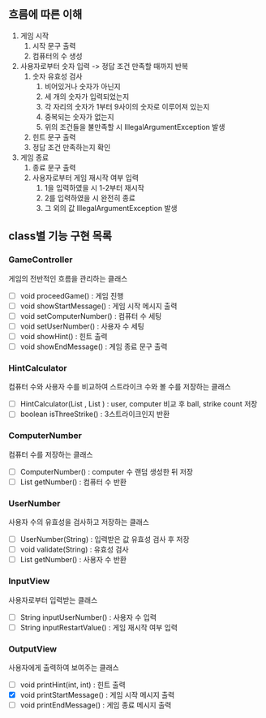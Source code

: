 ## 흐름에 따른 이해

1. 게임 시작
   1. 시작 문구 출력
   2. 컴퓨터의 수 생성
2. 사용자로부터 숫자 입력 -> 정답 조건 만족할 때까지 반복
   1. 숫자 유효성 검사
      1. 비어있거나 숫자가 아닌지
      2. 세 개의 숫자가 입력되었는지
      3. 각 자리의 숫자가 1부터 9사이의 숫자로 이루어져 있는지
      4. 중복되는 숫자가 없는지
      5. 위의 조건들을 불만족할 시 IllegalArgumentException 발생
   2. 힌트 문구 출력
   3. 정답 조건 만족하는지 확인
3. 게임 종료
   1. 종료 문구 출력
   2. 사용자로부터 게임 재시작 여부 입력
      1. 1을 입력하였을 시 1-2부터 재시작
      2. 2를 입력하였을 시 완전히 종료
      3. 그 외의 값 IllegalArgumentException 발생

## class별 기능 구현 목록

### GameController
게임의 전반적인 흐름을 관리하는 클래스

- [ ] void proceedGame() : 게임 진행
- [ ] void showStartMessage() : 게임 시작 메시지 출력
- [ ] void setComputerNumber() : 컴퓨터 수 세팅
- [ ] void setUserNumber() : 사용자 수 세팅
- [ ] void showHint() : 힌트 출력
- [ ] void showEndMessage() : 게임 종료 문구 출력

### HintCalculator
컴퓨터 수와 사용자 수를 비교하여 스트라이크 수와 볼 수를 저장하는 클래스

- [ ] HintCalculator(List <Integer>, List <Integer>) : user, computer 비교 후 ball, strike count 저장
- [ ] boolean isThreeStrike() : 3스트라이크인지 반환

### ComputerNumber
컴퓨터 수를 저장하는 클래스

- [ ] ComputerNumber() : computer 수 랜덤 생성한 뒤 저장
- [ ] List<Integer> getNumber() : 컴퓨터 수 반환

### UserNumber
사용자 수의 유효성을 검사하고 저장하는 클래스

- [ ] UserNumber(String) : 입력받은 값 유효성 검사 후 저장
- [ ] void validate(String) : 유효성 검사
- [ ] List<Integer> getNumber() : 사용자 수 반환

### InputView
사용자로부터 입력받는 클래스

- [ ] String inputUserNumber() : 사용자 수 입력
- [ ] String inputRestartValue() : 게임 재시작 여부 입력

### OutputView
사용자에게 출력하여 보여주는 클래스

- [ ] void printHint(int, int) : 힌트 출력
- [x] void printStartMessage() : 게임 시작 메시지 출력
- [ ] void printEndMessage() : 게임 종료 메시지 출력